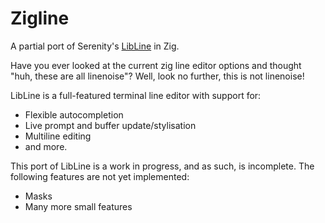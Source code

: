 # Zigline

A partial port of Serenity's [LibLine](https://github.com/SerenityOS/serenity/tree/master/Userland/Libraries/LibLine) in Zig.

Have you ever looked at the current zig line editor options and thought "huh, these are all linenoise"?
Well, look no further, this is not linenoise!

LibLine is a full-featured terminal line editor with support for:

- Flexible autocompletion
- Live prompt and buffer update/stylisation
- Multiline editing
- and more.

This port of LibLine is a work in progress, and as such, is incomplete. The following features are not yet implemented:
- Masks
- Many more small features
